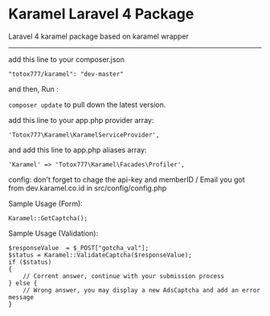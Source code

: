 Karamel Laravel 4 Package
====================

Laravel 4 karamel package based on karamel wrapper

------------

add this line to your composer.json

    "totox777/karamel": "dev-master"
    
and then, Run :

`composer update` to pull down the latest version.

add this line to your app.php provider array:

    'Totox777\Karamel\KaramelServiceProvider',
    
and add this line to app.php aliases array:

    'Karamel' => 'Totox777\Karamel\Facades\Profiler',
    
config: don't forget to chage the api-key and memberID / Email you got from dev.karamel.co.id in src/config/config.php


Sample Usage (Form):

    Karamel::GetCaptcha();
    
Sample Usage (Validation):

    $responseValue  = $_POST["gotcha_val"];
    $status = Karamel::ValidateCaptcha($responseValue);
    if ($status)
    {
    	// Corrent answer, continue with your submission process
    } else {
    	// Wrong answer, you may display a new AdsCaptcha and add an error message
    }
